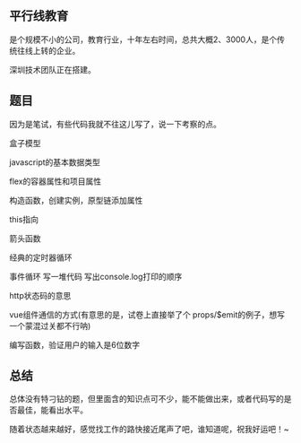 ## 平行线教育

是个规模不小的公司，教育行业，十年左右时间，总共大概2、3000人，是个传统往线上转的企业。

深圳技术团队正在搭建。

## 题目

因为是笔试，有些代码我就不往这儿写了，说一下考察的点。

盒子模型

javascript的基本数据类型

flex的容器属性和项目属性

构造函数，创建实例，原型链添加属性

this指向

箭头函数

经典的定时器循环

事件循环 写一堆代码 写出console.log打印的顺序

http状态码的意思

vue组件通信的方式(有意思的是，试卷上直接举了个 props/$emit的例子，想写一个蒙混过关都不行呐)

编写函数，验证用户的输入是6位数字

## 总结

总体没有特刁钻的题，但里面含的知识点可不少，能不能做出来，或者代码写的是否最佳，能看出水平。

随着状态越来越好，感觉找工作的路快接近尾声了吧，谁知道呢，祝我好运吧！~